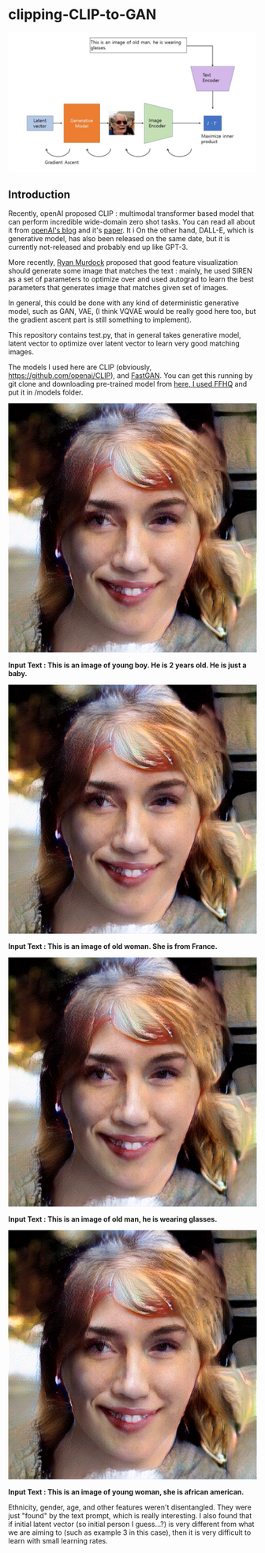 # clipping-CLIP-to-GAN

<p align="center">
  <img src="./figures/overview.jpg" alt="modelfig"/>
</p>


## Introduction

Recently, openAI proposed CLIP : multimodal transformer based model that can perform incredible wide-domain zero shot tasks. You can read all about it from [openAI's blog](https://openai.com/blog/clip/) and it's [paper](https://cdn.openai.com/papers/Learning_Transferable_Visual_Models_From_Natural_Language_Supervision.pdf). It i
On the other hand, DALL-E, which is generative model, has also been released on the same date, but it is currently not-released and probably end up like GPT-3.

More recently, [Ryan Murdock](https://twitter.com/advadnoun) proposed that good feature visualization should generate some image that matches the text : mainly, he used SIREN as a set of parameters to optimize over and used autograd to learn the best parameters that generates image that matches given set of images.

In general, this could be done with any kind of deterministic generative model, such as GAN, VAE, (I think VQVAE would be really good here too, but the gradient ascent part is still something to implement).

This repository contains test.py, that in general takes generative model, latent vector to optimize over latent vector to learn very good matching images.

The models I used here are CLIP (obviously, https://github.com/openai/CLIP), and [FastGAN](https://github.com/odegeasslbc/FastGAN-pytorch). You can get this running by git clone and downloading pre-trained model from [here, I used FFHQ](https://drive.google.com/drive/folders/1nCpr84nKkrs9-aVMET5h8gqFbUYJRPLR) and put it in /models folder.

<p align="center">
  <img src="./figures/res155.gif" alt="modelfig"/>
</p>


**Input Text : This is an image of young boy. He is 2 years old. He is just a baby.**

<p align="center">
  <img src="./figures/res506.gif" alt="modelfig" />
</p>


**Input Text : This is an image of old woman. She is from France.**

<p align="center">
  <img src="./figures/res718.gif" alt="modelfig" />
</p>


**Input Text : This is an image of old man, he is wearing glasses.**

<p align="center">
  <img src="./figures/res878.gif" alt="modelfig" />
</p>

**Input Text : This is an image of young woman, she is african american.**

Ethnicity, gender, age, and other features weren't disentangled. They were just "found" by the text prompt, which is really interesting. I also found that if initial latent vector (so initial person I guess...?) is very different from what we are aiming to (such as example 3 in this case), then it is very difficult to learn with small learning rates.
